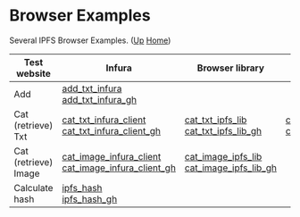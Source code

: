 # Browser Examples

Several IPFS Browser Examples. ([Up](..) [Home](..\..))

| Test website          | Infura                                                    | Browser library                                 | Local IPFS node                                    | Gateway
| ----------------------| --------------------------                                | ----------------------                          | --------------                                    | ----------
| Add                   | [add_txt_infura]<br>[add_txt_infura_gh]                   |                                                 |                                                    |     
| Cat (retrieve) Txt    | [cat_txt_infura_client]<br>[cat_txt_infura_client_gh]     | [cat_txt_ipfs_lib]<br>[cat_txt_ipfs_lib_gh]     | [cat_txt_local_client]<br>[cat_txt_local_client_gh] | [cat_txt_gtw]<br>[cat_txt_gtw_gh]
| Cat (retrieve) Image  | [cat_image_infura_client]<br>[cat_image_infura_client_gh] | [cat_image_ipfs_lib]<br>[cat_image_ipfs_lib_gh] |                                                    | [cat_image_ipfs.io_gtw]<br>[cat_image_ipfs.io_gtw_gh]         
| Calculate hash        | [ipfs_hash]<br>[ipfs_hash_gh]                     
  
[add_txt_infura]:                https://web3examples.com/ipfs/browser_examples/add_txt_infura.html
[cat_image_infura_client]:       https://web3examples.com/ipfs/browser_examples/cat_image_infura_client.html
[cat_image_ipfs.io_gtw]:         https://web3examples.com/ipfs/browser_examples/cat_image_ipfs.io_gtw.html
[cat_image_ipfs_lib]:            https://web3examples.com/ipfs/browser_examples/cat_image_ipfs_lib.html
[cat_txt_gtw]:                   https://web3examples.com/ipfs/browser_examples/cat_txt_gtw.html
[cat_txt_infura_client]:         https://web3examples.com/ipfs/browser_examples/cat_txt_infura_client.html
[cat_txt_ipfs_lib]:              https://web3examples.com/ipfs/browser_examples/cat_txt_ipfs_lib.html
[cat_txt_local_client]:          https://web3examples.com/ipfs/browser_examples/cat_txt_local_client.html
[ipfs_hash]:                     https://web3examples.com/ipfs/browser_examples/ipfs_hash.html
                                   
[add_txt_infura_gh]:                https://github.com/web3examples/ipfs/tree/master/browser_examples/add_txt_infura.html
[cat_image_infura_client_gh]:       https://github.com/web3examples/ipfs/tree/master/browser_examples/cat_image_infura_client.html
[cat_image_ipfs.io_gtw_gh]:         https://github.com/web3examples/ipfs/tree/master/browser_examples/cat_image_ipfs.io_gtw.html
[cat_image_ipfs_lib_gh]:            https://github.com/web3examples/ipfs/tree/master/browser_examples/cat_image_ipfs_lib.html
[cat_txt_gtw_gh]:                   https://github.com/web3examples/ipfs/tree/master/browser_examples/cat_txt_gtw.html
[cat_txt_infura_client_gh]:         https://github.com/web3examples/ipfs/tree/master/browser_examples/cat_txt_infura_client.html
[cat_txt_ipfs_lib_gh]:              https://github.com/web3examples/ipfs/tree/master/browser_examples/cat_txt_ipfs_lib.html
[cat_txt_local_client_gh]:          https://github.com/web3examples/ipfs/tree/master/browser_examples/cat_txt_local_client.html
[ipfs_hash_gh]:                     https://github.com/web3examples/ipfs/tree/master/browser_examples/ipfs_hash.html

